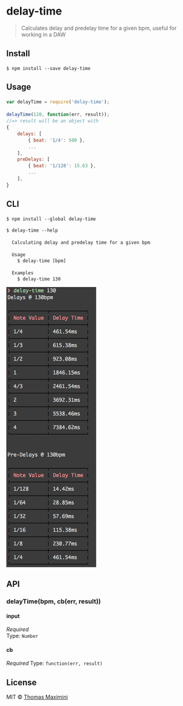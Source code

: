 # delay-time 

> Calculates delay and predelay time for a given bpm, useful for working in a DAW


## Install

```
$ npm install --save delay-time
```


## Usage

```js
var delayTime = require('delay-time');

delayTime(120, function(err, result));
//=> result will be an object with
{
	delays: [
		{ beat: '1/4': 500 },
		...
	],
	preDelays: [
		{ beat: '1/128': 15.63 },
		...
	],
}
```


## CLI

```
$ npm install --global delay-time
```
```
$ delay-time --help

  Calculating delay and predelay time for a given bpm

  Usage
    $ delay-time [bpm]

  Examples
    $ delay-time 130

```
![Example](example.png)


## API

### delayTime(bpm, cb(err, result))

#### input

*Required*  
Type: `Number`


#### cb

*Required*
Type: `function(err, result)`

## License

MIT © [Thomas Maximini](http://thomasmaximini.com)
